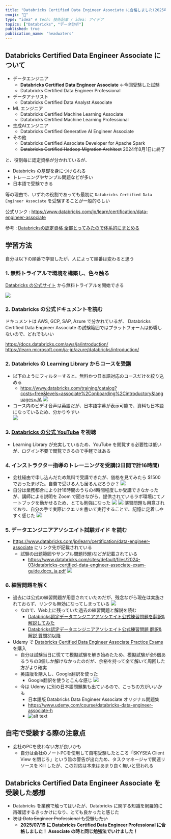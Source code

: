 ```yaml
---
title: "Databricks Certified Data Engineer Associate に合格しました(2025年5月)"
emoji: "💯"
type: "idea" # tech: 技術記事 / idea: アイデア
topics: ["Databricks", "データ分析"]
published: true
publication_name: "headwaters"
---
```


## Databricks Certified Data Engineer Associate について

- データエンジニア
  - **Databricks Certified Data Engineer Associate** ←今回受験した試験
  - Databricks Certified Data Engineer Professional
- データアナリスト
  - Databricks Certified Data Analyst Associate
- ML エンジニア
  - Databricks Certified Machine Learning Associate
  - Databricks Certified Machine Learning Professional
- 生成AIエンジニア
  - Databricks Certified Generative AI Engineer Associate
- その他
  - Databricks Certified Associate Developer for Apache Spark
  - ~~Databricks Certified Hadoop Migration Architect~~ 2024年8月1日に終了

と、役割毎に認定資格が分かれているが、

- Databricks の基礎を身につけられる
- トレーニングやサンプル問題などが多い
- 日本語で受験できる

等の理由で、いずれの役割であっても最初に `Databricks Certified Data Engineer Associate` を受験することが一般的らしい

公式リンク : <https://www.databricks.com/jp/learn/certification/data-engineer-associate>

参考 : [Databricksの認定資格 全部とってみたので体系的にまとめる](https://qiita.com/nttd-saitouyun/items/e7d1ca77e23b8e635518)

## 学習方法

自分は以下の順番で学習したが、人によって順番は変わると思う

### 1. 無料トライアルで環境を構築し、色々触る

[Databricks の公式サイト](https://www.databricks.com/jp) から無料トライアルを開始できる

![](/images/databricks-certified-data-engineer-associate/trial.png)

### 2. Databricks の公式ドキュメントを読む

ドキュメントは AWS, GCP, SAP, Azure で分かれているが、
Databricks Certified Data Engineer Associate の試験範囲ではプラットフォームは影響しないので、どれでもいい

<https://docs.databricks.com/aws/ja/introduction/>
<https://learn.microsoft.com/ja-jp/azure/databricks/introduction/>

### 2. Databricks の Learning Library からコースを受講

- 以下のようにフィルターすると、無料かつ日本語対応のコースだけを絞り込める
  - <https://www.databricks.com/training/catalog?costs=free&levels=associate%2Conboarding%2Cintroductory&languages=JA>
    ![](/images/databricks-certified-data-engineer-associate/learning-library-filter.png)  
- コース内のビデオ音声は英語だが、日本語字幕が表示可能で、資料も日本語になっているため、分かりやすい  
    ![](/images/databricks-certified-data-engineer-associate/Fundamentals.png)
  
### 3. [Databricks の公式 YouTube](https://www.youtube.com/@%E3%83%87%E3%83%BC%E3%82%BF%E3%83%96%E3%83%AA%E3%83%83%E3%82%AF%E3%82%B9%E3%82%B8%E3%83%A3%E3%83%91%E3%83%B3%E6%A0%AA%E5%BC%8F%E4%BC%9A%E7%A4%BE/videos) を視聴

- Learning Library が充実しているため、YouTube を閲覧する必要性は低いが、ログイン不要で閲覧できるので手軽ではある

### 4. インストラクター指導のトレーニングを受講(2日間で計16時間)

- 会社経由で申し込んだため無料で受講できたが、価格を見てみたら $1500 でおったまげた。自費で受ける人も居るんだろうか？
  ![](/images/databricks-certified-data-engineer-associate/training-zoom-1.png)
- 自分は業務都合により計16時間のうちの4時間程度しか受講できなかったが、講師による説明を Zoom で聞きながら、提供されているラボ環境にてノートブックを動かせるため、とても勉強になった
    ![](/images/databricks-certified-data-engineer-associate/training-zoom-2.png)
    ![](/images/databricks-certified-data-engineer-associate/labo1.png)
    演習問題も用意されており、自分の手で実際にクエリを書いて実行することで、記憶に定着しやすく感じた
    ![](/images/databricks-certified-data-engineer-associate/labo2.png)

### 5. データエンジニアアソシエイト試験ガイド を読む

- <https://www.databricks.com/jp/learn/certification/data-engineer-associate> にリンク先が記載されている
  - 試験の出題範囲やサンプル問題(5題)などが記載されている
    - <https://www.databricks.com/sites/default/files/2024-03/databricks-certified-data-engineer-associate-exam-guide.docx_ja.pdf>
        ![](/images/databricks-certified-data-engineer-associate/guides.png)

### 6. 練習問題を解く

- 過去には公式の練習問題が用意されていたのだが、残念ながら現在は実施されておらず、リンクも無効になってしまっている
    ![](/images/databricks-certified-data-engineer-associate/practice-exam-faq.png)
  - なので、Web上に残っていた過去の練習問題と解説を読む
    - [Databricks認定データエンジニアアソシエイト公式練習問題を翻訳&解説してみた](https://qiita.com/kohei-arai/items/5b54a89cbaec801f1972)
    - [Databricks認定データエンジニアアソシエイト公式練習問題 翻訳&解説 質問31以降](https://zenn.dev/m_ando_abc/articles/dc9a6d4ee91d06)
- Udemy で [Databricks Certified Data Engineer Associate Practice Exams](https://www.udemy.com/course/databricks-certified-data-engineer-associate-practice-tests) を購入
  - 自分は試験当日に慌てて模擬試験を解き始めたため、模擬試験が全5個あるうちの3個しか解けなかったのだが、余裕を持って全て解いて周回した方がより確実
  - 英語版を購入し、Google翻訳を使った
    - Google翻訳を使うとこんな感じ
      ![](/images/databricks-certified-data-engineer-associate/udemy.png)
  - 今は Udemy に別の日本語問題集も出ているので、こっちの方がいいかも
    - 日本語版 Databricks Data Engineer Associate オリジナル問題集
    - <https://www.udemy.com/course/databricks-data-engineer-associate-h>
    - ![alt text](/images/databricks-certified-data-engineer-associate/image.png)

## 自宅で受験する際の注意点

- 会社のPCを使わない方が良いかも
  - 自分は会社のノートPCを使用して自宅受験したところ「SKYSEA Client View を閉じろ」という旨の警告が出たため、タスクマネージャで関連リソースを Kill したが、この対応は本来はあまり良く無いと思われる

## Databricks Certified Data Engineer Associate を受験した感想

- Databricks を業務で触ってはいたが、Databricks に関する知識を網羅的に再確認するきっかけになり、とても良かったと感じた
- ~~次は Data Engineer Professional も受験したい~~
  - **2025/07/15 に Databricks Certified Data Engineer Professional に合格しました！ Associate の時と同じ勉強法でいけました！**
